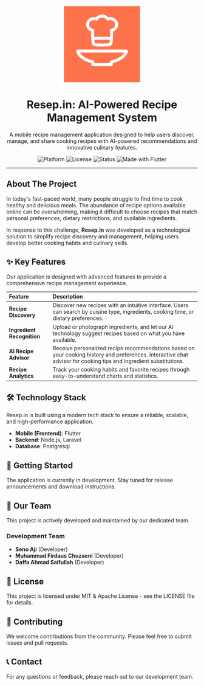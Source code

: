 <div align="center">
  <img src="./logo-resepin-fix.png" width="200" alt="Resep.in Logo"/>
</div>

<h1 align="center">
  Resep.in: AI-Powered Recipe Management System
</h1>

<p align="center">
  A mobile recipe management application designed to help users discover, manage, and share cooking recipes with AI-powered recommendations and innovative culinary features.
</p>

<p align="center">
    <img src="https://img.shields.io/badge/platform-Mobile-brightgreen.svg" alt="Platform">
    <img src="https://img.shields.io/badge/license-MIT%20%26%20Apache-blue.svg" alt="License">
    <img src="https://img.shields.io/badge/status-active-success.svg" alt="Status">
    <img src="https://img.shields.io/badge/Made%20with-Flutter-blue.svg?logo=flutter" alt="Made with Flutter">
</p>

---

## About The Project

In today's fast-paced world, many people struggle to find time to cook healthy and delicious meals. The abundance of recipe options available online can be overwhelming, making it difficult to choose recipes that match personal preferences, dietary restrictions, and available ingredients.

In response to this challenge, **Resep.in** was developed as a technological solution to simplify recipe discovery and management, helping users develop better cooking habits and culinary skills.

## ✨ Key Features

Our application is designed with advanced features to provide a comprehensive recipe management experience.

| Feature | Description |
| :--- | :--- |
| **Recipe Discovery** | Discover new recipes with an intuitive interface. Users can search by cuisine type, ingredients, cooking time, or dietary preferences. |
| **Ingredient Recognition** | Upload or photograph ingredients, and let our AI technology suggest recipes based on what you have available. |
| **AI Recipe Advisor** | Receive personalized recipe recommendations based on your cooking history and preferences. Interactive chat advisor for cooking tips and ingredient substitutions. |
| **Recipe Analytics** | Track your cooking habits and favorite recipes through easy-to-understand charts and statistics. |

## 🛠️ Technology Stack

Resep.in is built using a modern tech stack to ensure a reliable, scalable, and high-performance application.

- **Mobile (Frontend)**: Flutter
- **Backend**: Node.js, Laravel
- **Database**: Postgresql
<!-- - **Authentication**: PassportJS -->
<!-- - **AI & Machine Learning**: OpenAI API  -->
<!-- - **ORM**: Drizzle ORM
- **Deployment**: Google Cloud Platform -->

<!-- ## 🎯 Project Status & Current Limitations

As part of our commitment to transparency, here are the current status and limitations of the application:

* **Availability**: The app is currently in development and not yet released on app stores.
* **Functionality**: Resep.in is a recipe management app focused on cooking and meal planning.
* **Connectivity**: The app requires an active internet connection and does not yet support offline mode.
* **Language**: The application currently supports Indonesian only.
* **Categories**: Recipe categories are general and do not yet support full user customization. -->

## 🚀 Getting Started

The application is currently in development. Stay tuned for release announcements and download instructions.

## 👥 Our Team

This project is actively developed and maintained by our dedicated team.

### Development Team

-   **Seno Aji** (Developer)
-   **Muhammad Firdaus Chuzaeni** (Developer)
-   **Daffa Ahmad Saifullah** (Developer)

## 📄 License

This project is licensed under MIT & Apache License - see the LICENSE file for details.

## 🤝 Contributing

We welcome contributions from the community. Please feel free to submit issues and pull requests.

## 📞 Contact

For any questions or feedback, please reach out to our development team.